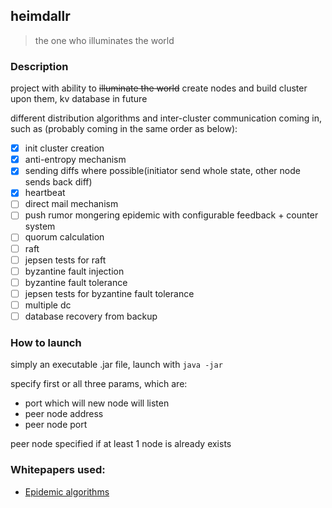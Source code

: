 heimdallr
---
> the one who illuminates the world

### Description

project with ability to ~~illuminate the world~~ create nodes and build cluster upon them, kv database in future

different distribution algorithms and inter-cluster communication coming in,
 such as (probably coming in the same order as below):

* [x] init cluster creation
* [x] anti-entropy mechanism
* [x] sending diffs where possible(initiator send whole state, other node sends back diff)
* [x] heartbeat
* [ ] direct mail mechanism
* [ ] push rumor mongering epidemic with configurable feedback + counter system
* [ ] quorum calculation
* [ ] raft
* [ ] jepsen tests for raft
* [ ] byzantine fault injection
* [ ] byzantine fault tolerance
* [ ] jepsen tests for byzantine fault tolerance
* [ ] multiple dc 
* [ ] database recovery from backup

### How to launch

simply an executable .jar file, launch with `java -jar`

specify first or all three params, which are: 
* port which will new node will listen
* peer node address
* peer node port

peer node specified if at least 1 node is already exists

### Whitepapers used:
* [Epidemic algorithms](http://www.bitsavers.org/pdf/xerox/parc/techReports/CSL-89-1_Epidemic_Algorithms_for_Replicated_Database_Maintenance.pdf)
